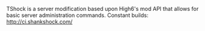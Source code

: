 TShock is a server modification based upon High6's mod API that allows for basic server administration commands.
Constant builds: http://ci.shankshock.com/
